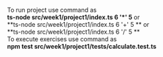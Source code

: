To run project use command as  
  **ts-node src/week1/project1/index.ts 6 '*' 5** or   
  **ts-node src/week1/project1/index.ts 6 '+' 5 ** or   
  **ts-node src/week1/project1/index.ts 6 '/' 5 **  
To execute exercises use command as   
  **npm test src/week1/project1/tests/calculate.test.ts**  
